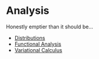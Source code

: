 <!-- generated by markdown-notes-tree -->

# Analysis

<!-- optional markdown-notes-tree directory description starts here -->
Honestly emptier than it should be...
<!-- optional markdown-notes-tree directory description ends here -->

- [Distributions](Distributions.md)
- [Functional Analysis](Functional_Analysis.md)
- [Variational Calculus](Variational_Calculus.md)
